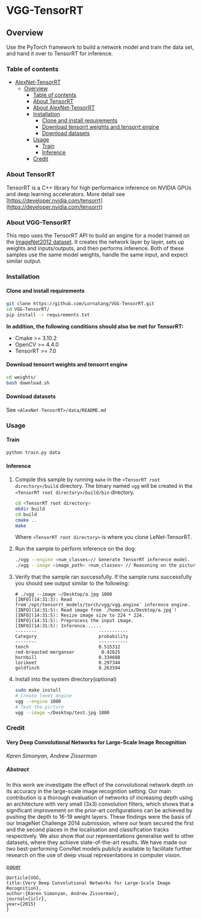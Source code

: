 # VGG-TensorRT

## Overview

Use the PyTorch framework to build a network model and train the data set, and hand it over to TensorRT for inference.

### Table of contents

- [AlexNet-TensorRT](#vgg-tensorrt)
  - [Overview](#overview)
    - [Table of contents](#table-of-contents)
    - [About TensorRT](#about-tensorrt)
    - [About AlexNet-TensorRT](#about-vgg-tensorrt)
    - [Installation](#installation)
      - [Clone and install requirements](#clone-and-install-requirements)
      - [Download tensorrt weights and tensorrt engine](#download-tensorrt-weights-and-tensorrt-engine)
      - [Download datasets](#download-datasets)
    - [Usage](#usage)
      - [Train](#train)
      - [Inference](#inference)
    - [Credit](#credit)

### About TensorRT

TensorRT is a C++ library for high performance inference on NVIDIA GPUs and deep learning accelerators.
More detail see [https://developer.nvidia.com/tensorrt](https://developer.nvidia.com/tensorrt)

### About VGG-TensorRT

This repo uses the TensorRT API to build an engine for a model trained on the [ImageNet2012 dataset](http://www.image-net.org/challenges/LSVRC/2012/).
It creates the network layer by layer, sets up weights and inputs/outputs, and then performs inference.
Both of these samples use the same model weights, handle the same input, and expect similar output.

### Installation

#### Clone and install requirements

```bash
git clone https://github.com/Lornatang/VGG-TensorRT.git
cd VGG-TensorRT/
pip install -r requirements.txt
```

**In addition, the following conditions should also be met for TensorRT:**

- Cmake >= 3.10.2
- OpenCV >= 4.4.0
- TensorRT >= 7.0

#### Download tensorrt weights and tensorrt engine

```bash
cd weights/
bash download.sh
```

#### Download datasets

See `<AlexNet-TensorRT>/data/README.md`

### Usage

#### Train

```bash
python train.py data
```

#### Inference

1. Compile this sample by running `make` in the `<TensorRT root directory>/build` directory. The binary named `vgg` will be created in the `<TensorRT root directory>/build/bin` directory.

    ```bash
    cd <TensorRT root directory>
    mkdir build
    cd build
    cmake ..
    make
    ```

    Where `<TensorRT root directory>` is where you clone LeNet-TensorRT.

2. Run the sample to perform inference on the dog:

    ```bash
    ./vgg --engine <num_classes>// Generate TensorRT inference model.
    ./vgg --image <image_path> <num_classes> // Reasoning on the picture.
    ```

3. Verify that the sample ran successfully. If the sample runs successfully you should see output similar to the following:

    ```text
    # ./vgg --image ~/Desktop/a.jpg 1000
    [INFO](14:31:3): Read from`/opt/tensorrt_models/torch/vgg/vgg.engine` inference engine.
    [INFO](14:31:5): Read image from `/home/unix/Desktop/a.jpg`!
    [INFO](14:31:5): Resize image size to 224 * 224.
    [INFO](14:31:5): Preprocess the input image.
    [INFO](14:31:5): Inference......
    --------                       -----------
    Category                       probability
    --------                       -----------
    tench                          0.515312
    red-breasted merganser          0.42625
    hornbill                       0.334688
    lorikeet                       0.297344
    goldfinch                      0.263594
    ```
  
4. Install into the system directory(optional)

    ```bash
    sudo make install
    # Create lenet engine
    vgg --engine 1000
    # Test the picture
    vgg --image ~/Desktop/test.jpg 1000
    ```

### Credit

#### Very Deep Convolutional Networks for Large-Scale Image Recognition

*Karen Simonyan, Andrew Zisserman*

##### Abstract

In this work we investigate the effect of the convolutional network depth on its accuracy in the 
large-scale image recognition setting. Our main contribution is a thorough evaluation of networks 
of increasing depth using an architecture with very small (3x3) convolution filters, which shows 
that a significant improvement on the prior-art configurations can be achieved by pushing the depth 
to 16-19 weight layers. These findings were the basis of our ImageNet Challenge 2014 submission, 
where our team secured the first and the second places in the localisation and classification tracks 
respectively. We also show that our representations generalise well to other datasets, where they 
achieve state-of-the-art results. We have made our two best-performing ConvNet models publicly 
available to facilitate further research on the use of deep visual representations in computer vision.

[paper](https://arxiv.org/abs/1409.1556)

```text
@article{VGG,
title:{Very Deep Convolutional Networks for Large-Scale Image Recognition},
author:{Karen Simonyan, Andrew Zisserman},
journal={iclr},
year={2015}
}
```
